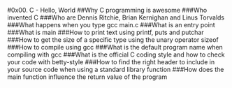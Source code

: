 #0x00. C - Hello, World
##Why C programming is awesome
###Who invented C
###Who are Dennis Ritchie, Brian Kernighan and Linus Torvalds
###What happens when you type gcc main.c
###What is an entry point
###What is main
###How to print text using printf, puts and putchar
###How to get the size of a specific type using the unary operator sizeof
###How to compile using gcc
###What is the default program name when compiling with gcc
###What is the official C coding style and how to check your code with betty-style
###How to find the right header to include in your source code when using a standard library function
###How does the main function influence the return value of the program
